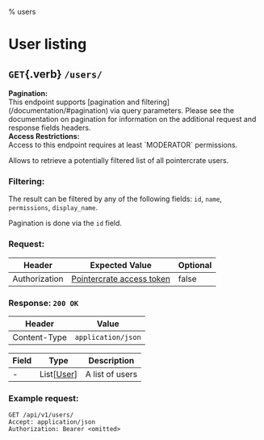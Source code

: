% users

<div class='panel fade js-scroll-anim' data-anim='fade'>

# User listing

## `GET`{.verb} `/users/`

<div class='info-green'>
<b>Pagination:</b><br>
This endpoint supports [pagination and filtering](/documentation/#pagination) via query parameters. Please see the documentation on pagination for information
on the additional request and response fields headers.
</div>

<div class='info-yellow'>
<b>Access Restrictions:</b><br>
Access to this endpoint requires at least `MODERATOR` permissions.
</div>

Allows to retrieve a potentially filtered list of all pointercrate users.

### Filtering:

The result can be filtered by any of the following fields: `id`, `name`, `permissions`, `display_name`.

Pagination is done via the `id` field.

### Request:

| Header        | Expected Value                                             | Optional |
| ------------- | ---------------------------------------------------------- | -------- |
| Authorization | [Pointercrate access token](/documentation/#access-tokens) | false    |

### Response: `200 OK`

| Header       | Value              |
| ------------ | ------------------ |
| Content-Type | `application/json` |

| Field | Type                                       | Description     |
| ----- | ------------------------------------------ | --------------- |
| -     | List[[User](/documentation/objects/#user)] | A list of users |

### Example request:

```
GET /api/v1/users/
Accept: application/json
Authorization: Bearer <omitted>
```

</div>
